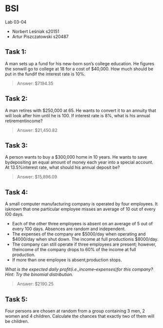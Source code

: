 # BSI
Lab 03-04
* Norbert Leśniak s20151
* Artur Piszczatowski s20487

## Task 1:
A man sets up a fund for his new-born son’s college education. He figures the sonwill go to college at 18 for a cost of $40,000. How much should be put in the fundif the interest rate is 10%.
> Answer: $7194.35

## Task 2:
A man retires with $250,000 at 65. He wants to convert it to an annuity that will look after him until he is 100. If interest rate is 8%, what is his annual retirementincome?
> Answer: $21,450.82

## Task 3: 
A person wants to buy a $300,000 home in 10 years. He wants to save bydepositing an equal amount of money each year into a special account. At 13.5%interest rate, what should his annual deposit be?
> Answer: $15,896.09

## Task 4:
A small computer manufacturing company is operated by four employees. It isknown that one particular employee misses an average of 10 out of every l00 days.
* Each of the other three employees is absent on an average of 5 out of every 100 days. Absences are random and independent.
* The expenses of the company are $5000/day when operating and $4000/day when shut down. The income at full productionis $8000/day.
* The company can still operate if three employees are present; however, theincome of the company drops to 60% of the income at full production.
* If more than one employee is absent,production stops.

*What is the expected daily profit(i.e.,income–expenses)for this company? 
Hint: Try the binomial distribution.*
> Answer: $2190.25

## Task 5:
Four persons are  chosen at random from a group containing 3  men, 2  women and  4  children. Calculate the chances that exactly two of them will be children.
